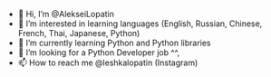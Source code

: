- 👋 Hi, I’m @AlekseiLopatin
- 👀 I’m interested in learning languages (English, Russian, Chinese, French, Thai, Japanese, Python)
- 🌱 I’m currently learning Python and Python libraries
- 💞️ I’m looking for a Python Developer job ^^,
- 📫 How to reach me @leshkalopatin (Instagram)

<!---
AlekseiLopatin/AlekseiLopatin is a ✨ special ✨ repository because its `README.md` (this file) appears on your GitHub profile.
You can click the Preview link to take a look at your changes.
--->

